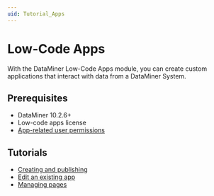 ```yaml
---
uid: Tutorial_Apps
---
```


# Low-Code Apps

With the DataMiner Low-Code Apps module, you can create custom applications that interact with data from a DataMiner System.

## Prerequisites

- DataMiner 10.2.6+
- Low-code apps license
- [App-related user permissions](https://docs.dataminer.services/user-guide/Advanced_Functionality/Security/DataMiner_user_permissions.html#modules--user-definable-apps--view-apps)

## Tutorials

- [Creating and publishing](xref:Tutorial_Apps_Creating_And_Publishing)
- [Edit an existing app](xref:Tutorial_Apps_Edit_Existing_App)
- [Managing pages](xref:Tutorial_Apps_Managing_Pages)
